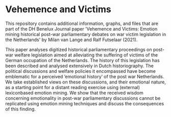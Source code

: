 # Vehemence and Victims
This repository contains additional information, graphs, and files that are part of the DH Benelux Journal paper 'Vehemence and Victims: Emotion mining historical post-war parliamentary debates on war victim legislation in the Netherlands' by Milan van Lange and Ralf Futselaar (2021). 

This paper analyses digitized historical parliamentary proceedings on post-war welfare legislation aimed at alleviating the suffering of victims of the German occupation of the Netherlands. The history of this legislation has been described and analysed extensively in Dutch historiography. The political discussions and welfare policies it encompassed have become emblematic for a perceived ’emotional history’ of the post war Netherlands. We take established views on these discussions, and their emotional nature, as a starting point for a distant reading exercise using (external) lexiconbased emotion mining. We show that the received wisdom concerning emotionality in post-war parliamentary discussions cannot be replicated using emotion mining techniques and discuss the consequences of this finding.
 
 

